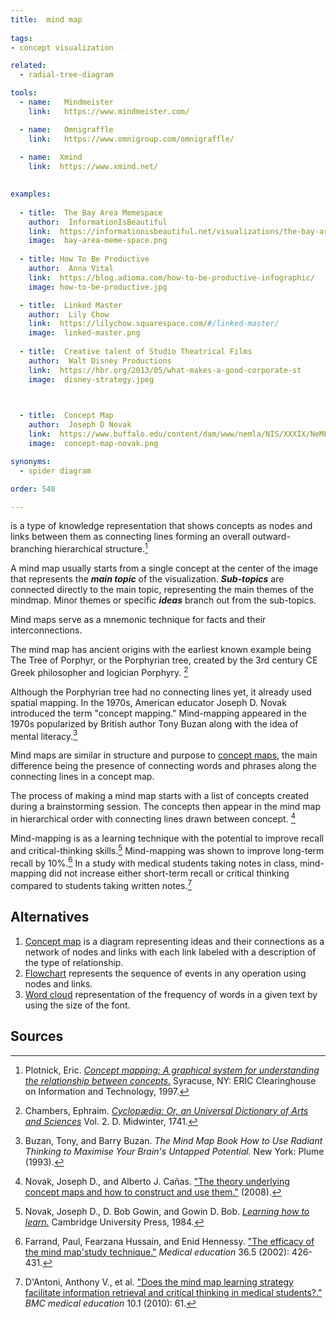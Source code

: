 ```yaml
---
title:  mind map
  
tags:
- concept visualization

related:
  - radial-tree-diagram

tools:
  - name:   Mindmeister
    link:   https://www.mindmeister.com/

  - name:   Omnigraffle
    link:   https://www.omnigroup.com/omnigraffle/
  
  - name:  Xmind
    link:  https://www.xmind.net/
  

examples:
  
  - title:  The Bay Area Memespace
    author:  InformationIsBeautiful
    link:  https://informationisbeautiful.net/visualizations/the-bay-area-memespace-silicon-valleys-most-contagious-ideas/
    image:  bay-area-meme-space.png
    
  - title: How To Be Productive
    author:  Anna Vital
    link:  https://blog.adioma.com/how-to-be-productive-infographic/
    image: how-to-be-productive.jpg

  - title:  Linked Master
    author:  Lily Chow
    link:  https://lilychow.squarespace.com/#/linked-master/
    image:  linked-master.png
    
  - title:  Creative talent of Studio Theatrical Films
    author:  Walt Disney Productions
    link:  https://hbr.org/2013/05/what-makes-a-good-corporate-st
    image:  disney-strategy.jpeg


  
  - title:  Concept Map
    author:  Joseph D Novak
    link:  https://www.buffalo.edu/content/dam/www/nemla/NIS/XXXIX/NeMLA%20Italian%20Studies%202017%20-%20Mind%20Maps.pdf
    image:  concept-map-novak.png

synonyms:
  - spider diagram

order: 540

---
```

is a type of knowledge representation that shows concepts as nodes and links between them as connecting lines forming an overall outward-branching hierarchical structure.[^plotnik]

<!--more-->

A mind map usually starts from a single concept at the center of the image that represents the ***main topic*** of the visualization. ***Sub-topics*** are connected directly to the main topic, representing the main themes of the mindmap. Minor themes or specific ***ideas*** branch out from the sub-topics. 

Mind maps serve as a mnemonic technique for facts and their interconnections.

The mind map has ancient origins with the earliest known example being The Tree of Porphyr, or the Porphyrian tree, created by the 3rd century CE Greek philosopher and logician Porphyry. [^cyclopedia] 

Although the Porphyrian tree had no connecting lines yet, it already used spatial mapping. In the 1970s, American educator Joseph D. Novak introduced the term "concept mapping." Mind-mapping appeared in the 1970s popularized by British author Tony Buzan along with the idea of mental literacy.[^buzan]

Mind maps are similar in structure and purpose to [concept maps](/concept-map), the main difference being the presence of connecting words and phrases along the connecting lines in a concept map.

The process of making a mind map starts with a list of concepts created during a brainstorming session. The concepts then appear in the mind map in hierarchical order with connecting lines drawn between concept. [^novak2]

Mind-mapping is as a learning technique with the potential to improve recall and critical-thinking skills.[^novak] Mind-mapping was shown to improve long-term recall by 10%.[^farrand] In a study with medical students taking notes in class, mind-mapping did not increase either short-term recall or critical thinking compared to students taking written notes.[^antoni] 

## Alternatives

1. [Concept map](/concept-map) is a diagram representing ideas and their connections as a network of nodes and links with each link labeled with a description of the type of relationship.
2. [Flowchart](/flowchart) represents the sequence of events in any operation using nodes and links.
3. [Word cloud](/word-cloud) representation of the frequency of words in a given text by using the size of the font.

## Sources
[^plotnik]: Plotnick, Eric. [*Concept mapping: A graphical system for understanding the relationship between concepts.*](https://files.eric.ed.gov/fulltext/ED407938.pdf) Syracuse, NY: ERIC Clearinghouse on Information and Technology, 1997.

[^cyclopedia]: Chambers, Ephraim. [*Cyclopædia: Or, an Universal Dictionary of Arts and Sciences*](http://digicoll.library.wisc.edu/cgi-bin/HistSciTech/HistSciTech-idx?type=turn&id=HistSciTech.Cyclopaedia01&entity=HistSciTech.Cyclopaedia01.p0168) Vol. 2. D. Midwinter, 1741.

[^buzan]: Buzan, Tony, and Barry Buzan. *The Mind Map Book How to Use Radiant Thinking to Maximise Your Brain's Untapped Potential.* New York: Plume (1993).

[^novak2]: Novak, Joseph D., and Alberto J. Cañas. ["The theory underlying concept maps and how to construct and use them."](https://web.stanford.edu/dept/SUSE/projects/ireport/articles/concept_maps/The%20Theory%20Underlying%20Concept%20Maps.pdf) (2008). 

[^novak]: Novak, Joseph D., D. Bob Gowin, and Gowin D. Bob. [*Learning how to learn.*](https://doi.org/10.1017/CBO9781139173469) Cambridge University Press, 1984.
[^farrand]: Farrand, Paul, Fearzana Hussain, and Enid Hennessy. ["The efficacy of the mind map'study technique."](https://doi.org/10.1046/j.1365-2923.2002.01205.x) *Medical education* 36.5 (2002): 426-431.

[^antoni]: D'Antoni, Anthony V., et al. ["Does the mind map learning strategy facilitate information retrieval and critical thinking in medical students?."](https://bmcmededuc.biomedcentral.com/articles/10.1186/1472-6920-10-61) *BMC medical education* 10.1 (2010): 61.


